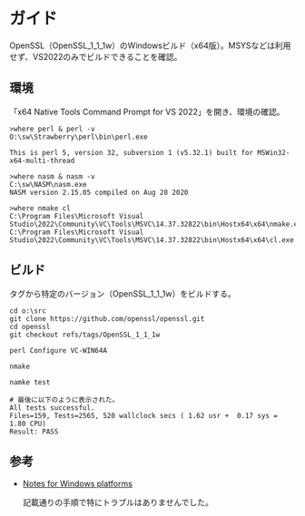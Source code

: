 # ガイド

OpenSSL（OpenSSL_1_1_1w）のWindowsビルド（x64版）。MSYSなどは利用せず、VS2022のみでビルドできることを確認。

## 環境

「x64 Native Tools Command Prompt for VS 2022」を開き、環境の確認。

```console
>where perl & perl -v
O:\sw\Strawberry\perl\bin\perl.exe

This is perl 5, version 32, subversion 1 (v5.32.1) built for MSWin32-x64-multi-thread

>where nasm & nasm -v
C:\sw\NASM\nasm.exe
NASM version 2.15.05 compiled on Aug 28 2020

>where nmake cl
C:\Program Files\Microsoft Visual Studio\2022\Community\VC\Tools\MSVC\14.37.32822\bin\Hostx64\x64\nmake.exe
C:\Program Files\Microsoft Visual Studio\2022\Community\VC\Tools\MSVC\14.37.32822\bin\Hostx64\x64\cl.exe
```

## ビルド

タグから特定のバージョン（OpenSSL_1_1_1w）をビルドする。

```console
cd o:\src
git clone https://github.com/openssl/openssl.git
cd openssl
git checkout refs/tags/OpenSSL_1_1_1w

perl Configure VC-WIN64A

nmake

namke test

# 最後に以下のように表示された。
All tests successful.
Files=159, Tests=2565, 520 wallclock secs ( 1.62 usr +  0.17 sys =  1.80 CPU)
Result: PASS
```

## 参考

- [Notes for Windows platforms](https://github.com/openssl/openssl/blob/master/NOTES-WINDOWS.md)

    記載通りの手順で特にトラブルはありませんでした。
